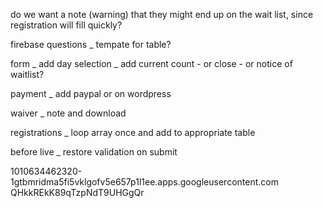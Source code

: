 do we want a note (warning) that they might end up on the wait list, since registration will fill quickly?


firebase questions
_ tempate for table?

form
_ add day selection
_ add current count - or close - or notice of waitlist?

payment
_ add paypal or on wordpress

waiver
_ note and download

registrations
_ loop array once and add to appropriate table

before live
_ restore validation on submit


1010634462320-1gtbmridma5fi5vklgofv5e657p1l1ee.apps.googleusercontent.com 
QHkkREkK89qTzpNdT9UHGgQr 

